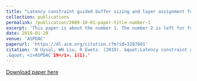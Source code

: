 ```yaml
---
title: "Latency constraint guided buffer sizing and layer assignment for clock trees with useful skew"
collection: publications
permalink: /publication/2009-10-01-paper-title-number-1
excerpt: 'This paper is about the number 1. The number 2 is left for future work.'
date: 2019-01-20
venue: 'ASPDAC'
paperurl: 'https://dl.acm.org/citation.cfm?id=3287681'
citation: 'N Uysal, WH Liu, R Ewetz. (2019). &quot;Latency constraint guided buffer sizing and layer assignment for clock trees with useful skew
.&quot; <i>ASPDAC'19</i>. 1(1).'
---
```

[Download paper here](https://dl.acm.org/citation.cfm?id=3287681)


